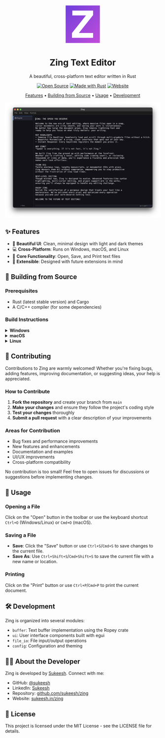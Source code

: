 <div align="center">
  <img src="assets/icon.png" alt="Zing Logo" width="120"/>
  
  # Zing Text Editor
  
  A beautiful, cross-platform text editor written in Rust
  
  [![Open Source](https://img.shields.io/badge/Open%20Source-Free%20Forever-blue?style=for-the-badge&logo=github)](https://github.com/sukeesh/zing)
  [![Made with Rust](https://img.shields.io/badge/Made%20with-Rust-orange?style=for-the-badge&logo=rust)](https://www.rust-lang.org/)
  [![Website](https://img.shields.io/badge/Website-Visit%20Zing-purple?style=for-the-badge&logo=safari)](http://sukeesh.in/zing/)
  
  [Features](#-features) • [Building from Source](#-building-from-source) • [Usage](#-usage) • [Development](#️-development)

  <img src="assets/zing_text.png" alt="Zing Editor Screenshot" width="800"/>
</div>

## ✨ Features

- 🎨 **Beautiful UI**: Clean, minimal design with light and dark themes
- 💻 **Cross-Platform**: Runs on Windows, macOS, and Linux
- 📄 **Core Functionality**: Open, Save, and Print text files
- 🔌 **Extensible**: Designed with future extensions in mind

## 🚀 Building from Source

### Prerequisites

- Rust (latest stable version) and Cargo
- A C/C++ compiler (for some dependencies)

### Build Instructions

<details>
<summary><b>Windows</b></summary>

```bash
# Clone the repository
git clone https://github.com/sukeesh/zing.git
cd zing

# Build in release mode
cargo build --release

# Run the application
cargo run --release
```
</details>

<details>
<summary><b>macOS</b></summary>

```bash
# Clone the repository
git clone https://github.com/sukeesh/zing.git
cd zing

# Build in release mode
cargo build --release

# Run the application
cargo run --release
```
</details>

<details>
<summary><b>Linux</b></summary>

```bash
# Install required dependencies (Ubuntu/Debian example)
sudo apt-get update
sudo apt-get install -y libxcb-render0-dev libxcb-shape0-dev libxcb-xfixes0-dev libxkbcommon-dev libssl-dev

# Clone the repository
git clone https://github.com/sukeesh/zing.git
cd zing

# Build in release mode
cargo build --release

# Run the application
cargo run --release
```
</details>

## 🤝 Contributing

Contributions to Zing are warmly welcomed! Whether you're fixing bugs, adding features, improving documentation, or suggesting ideas, your help is appreciated.

### How to Contribute

1. **Fork the repository** and create your branch from `main`
2. **Make your changes** and ensure they follow the project's coding style
3. **Test your changes** thoroughly
4. **Submit a pull request** with a clear description of your improvements

### Areas for Contribution

- Bug fixes and performance improvements
- New features and enhancements
- Documentation and examples
- UI/UX improvements
- Cross-platform compatibility

No contribution is too small! Feel free to open issues for discussions or suggestions before implementing changes.

## 📝 Usage

### Opening a File

Click on the "Open" button in the toolbar or use the keyboard shortcut `Ctrl+O` (Windows/Linux) or `Cmd+O` (macOS).

### Saving a File

- **Save**: Click the "Save" button or use `Ctrl+S`/`Cmd+S` to save changes to the current file.
- **Save As**: Use `Ctrl+Shift+S`/`Cmd+Shift+S` to save the current file with a new name or location.

### Printing

Click on the "Print" button or use `Ctrl+P`/`Cmd+P` to print the current document.

## 🛠️ Development

Zing is organized into several modules:

- `buffer`: Text buffer implementation using the Ropey crate
- `ui`: User interface components built with egui
- `file_io`: File input/output operations
- `config`: Configuration and theming

## 👨‍💻 About the Developer

Zing is developed by [Sukeesh](https://github.com/sukeesh). Connect with me:
- GitHub: [@sukeesh](https://github.com/sukeesh)
- LinkedIn: [Sukeesh](https://www.linkedin.com/in/sukeesh/)
- Repository: [github.com/sukeesh/zing](https://github.com/sukeesh/zing)
- Website: [sukeesh.in/zing](http://sukeesh.in/zing/)

## 📜 License

This project is licensed under the MIT License - see the LICENSE file for details.
